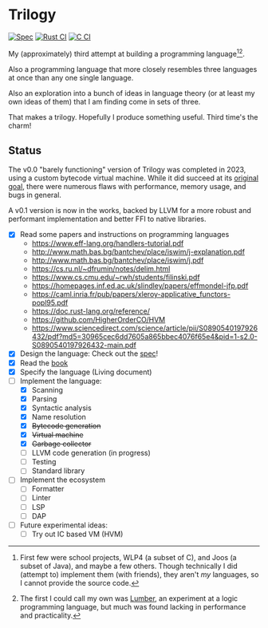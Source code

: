 # Trilogy

[![Spec](https://github.com/foxfriends/trilogy/actions/workflows/spec.yml/badge.svg)](https://github.com/foxfriends/trilogy/actions/workflows/spec.yml)
[![Rust CI](https://github.com/foxfriends/trilogy/actions/workflows/rust.yml/badge.svg)](https://github.com/foxfriends/trilogy/actions/workflows/rust.yml)
[![C CI](https://github.com/foxfriends/trilogy/actions/workflows/c.yml/badge.svg)](https://github.com/foxfriends/trilogy/actions/workflows/c.yml)

My (approximately) third attempt at building a programming language[^1][^2].

Also a programming language that more closely resembles three languages
at once than any one single language.

Also an exploration into a bunch of ideas in language theory (or at least my own
ideas of them) that I am finding come in sets of three.

That makes a trilogy. Hopefully I produce something useful. Third time's the charm!

[^1]: First few were school projects, WLP4 (a subset of C), and Joos (a subset of Java), and maybe a few others. Though technically I did (attempt to) implement them (with friends), they aren't *my* languages, so I cannot provide the source code.
[^2]: The first I could call my own was [Lumber](https://github.com/foxfriends/lumber), an experiment at a logic programming language, but much was found lacking in performance and practicality.

## Status

The v0.0 "barely functioning" version of Trilogy was completed in 2023, using a custom bytecode virtual machine.
While it did succeed at its [original goal](https://github.com/foxfriends/advent-of-code/tree/main/2023), there
were numerous flaws with performance, memory usage, and bugs in general.

A v0.1 version is now in the works, backed by LLVM for a more robust and performant implementation and better
FFI to native libraries.

- [x] Read some papers and instructions on programming languages
    - https://www.eff-lang.org/handlers-tutorial.pdf
    - http://www.math.bas.bg/bantchev/place/iswim/j-explanation.pdf
    - http://www.math.bas.bg/bantchev/place/iswim/j.pdf
    - https://cs.ru.nl/~dfrumin/notes/delim.html
    - https://www.cs.cmu.edu/~rwh/students/filinski.pdf
    - https://homepages.inf.ed.ac.uk/slindley/papers/effmondel-jfp.pdf
    - https://caml.inria.fr/pub/papers/xleroy-applicative_functors-popl95.pdf
    - https://doc.rust-lang.org/reference/
    - https://github.com/HigherOrderCO/HVM
    - https://www.sciencedirect.com/science/article/pii/S0890540197926432/pdf?md5=30965cec6dd7605a865bbec4076f65e4&pid=1-s2.0-S0890540197926432-main.pdf
- [x] Design the language: Check out the [spec](./spec/)!
- [x] Read the [book](https://craftinginterpreters.com/)
- [x] Specify the language (Living document)
- [ ] Implement the language:
    - [x] Scanning
    - [x] Parsing
    - [x] Syntactic analysis
    - [x] Name resolution
    - [x] ~~Bytecode generation~~
    - [x] ~~Virtual machine~~
    - [x] ~~Garbage collector~~
    - [ ] LLVM code generation (in progress)
    - [ ] Testing
    - [ ] Standard library
- [ ] Implement the ecosystem
    - [ ] Formatter
    - [ ] Linter
    - [ ] LSP
    - [ ] DAP
- [ ] Future experimental ideas:
    - [ ] Try out IC based VM (HVM)
